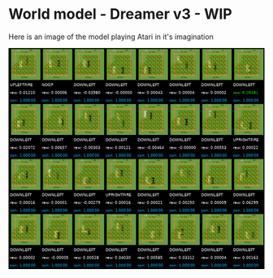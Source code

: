# World model - Dreamer v3 - WIP

Here is an image of the model playing Atari in it's imagination

![Alt Text](resources/ac_imagined_trajectory_0_a789e7de81a45f83d97f.gif)
